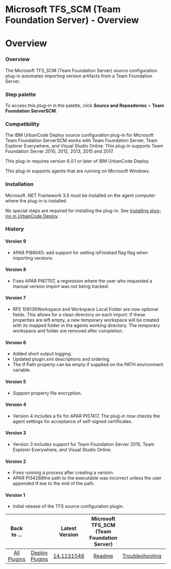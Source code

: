 
Microsoft TFS_SCM (Team Foundation Server) - Overview
=====================================================

# Overview


### Overview




The Microsoft TFS\_SCM (Team Foundation Server) source configuration plug-in automates importing version artifacts from a Team Foundation Server.


### Step palette

To access this plug-in in the palette, click **Source and Repositories** > **Team Foundation ServerSCM**.

### Compatibility

The IBM UrbanCode Deploy source configuration plug-in for Microsoft Team Foundation ServerSCM works with Team Foundation Server, Team Explorer Everywhere, and Visual Studio Online. This plug-in supports Team Foundation Server 2010, 2012, 2013, 2015 and 2017.

This plug-in requires version 6.0.1 or later of IBM UrbanCode Deploy.

This plug-in supports agents that are running on Microsoft Windows.

### Installation

Microsoft .NET Framework 3.5 must be installed on the agent computer where the plug-in is installed.

No special steps are required for installing the plug-in. See [Installing plug-ins in UrbanCode Deploy](https://community.ibm.com/community/user/wasdevops/blogs/laurel-dickson-bull1/2022/06/13/install-plugins "Installing plug-ins in UrbanCode Deploy").

### History

#### Version 9

* APAR PI89045: add support for setting isFinished flag flag when importing versions.

#### Version 8

* Fixes APAR PI87707, a regression where the user who requested a manual version import was not being tracked.

#### Version 7

* RFE 108136Workspace and Workspace Local Folder are now optional fields. This allows for a clean directory on each import. If these properties are left empty, a new temporary workspace will be created with its mapped folder in the agents working directory. The temporary workspace and folder are removed after completion.

#### Version 6

* Added short output logging.
* Updated plugin.xml descriptions and ordering.
* The tf Path property can be empty if supplied on the PATH environment variable.

#### Version 5

* Support property file encryption.

#### Version 4

* Version 4 includes a fix for APAR PI57417. The plug-in now checks the agent settings for acceptance of self-signed certificates.

#### Version 3

* Version 3 includes support for Team Foundation Server 2015, Team Explorer Everywhere, and Visual Studio Online.

#### Version 2

* Fixes running a process after creating a version.
* APAR PI34268the path to the executable was incorrect unless the user appended tf.exe to the end of the path.

#### Version 1

* Initial release of the TFS source configuration plugin.

|Back to ...||Latest Version|Microsoft TFS_SCM (Team Foundation Server) |||||
| :---: | :---: | :---: | :---: | :---: | :---: | :---: | :---: |
|[All Plugins](../../index.md)|[Deploy Plugins](../README.md)|[14.1131548](https://raw.githubusercontent.com/UrbanCode/IBM-UCD-PLUGINS/main/files/TFS_SCM-SourceConfig/ucd-TFS_SCM-SourceConfig-14.1131548.zip)|[Readme](README.md)|[Troubleshooting](troubleshooting.md)|[Settings](settings.md)|[Usage](usage.md)|[Downloads](downloads.md)|
